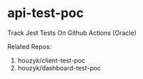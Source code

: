 # api-test-poc
Track Jest Tests On Github Actions (Oracle)

Related Repos: 
1. houzyk/client-test-poc
2. houzyk/dashboard-test-poc
